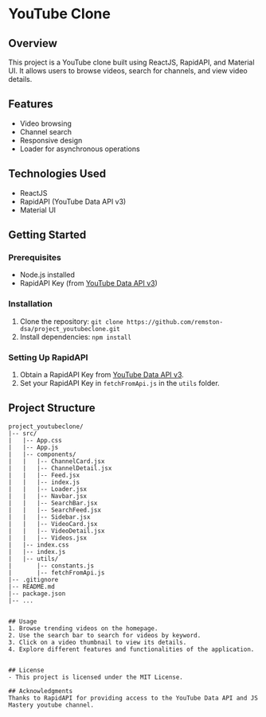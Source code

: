 # YouTube Clone

## Overview

This project is a YouTube clone built using ReactJS, RapidAPI, and Material UI. It allows users to browse videos, search for channels, and view video details.

## Features

- Video browsing
- Channel search
- Responsive design
- Loader for asynchronous operations

## Technologies Used

- ReactJS
- RapidAPI (YouTube Data API v3)
- Material UI

## Getting Started

### Prerequisites

- Node.js installed
- RapidAPI Key (from [YouTube Data API v3](https://rapidapi.com/ytdlfree/api/youtube-v31))

### Installation

1. Clone the repository: `git clone https://github.com/remston-dsa/project_youtubeclone.git`
2. Install dependencies: `npm install`

### Setting Up RapidAPI

1. Obtain a RapidAPI Key from [YouTube Data API v3](https://rapidapi.com/ytdlfree/api/youtube-v31).
2. Set your RapidAPI Key in `fetchFromApi.js` in the `utils` folder.

## Project Structure

```plaintext
project_youtubeclone/
|-- src/
|   |-- App.css
|   |-- App.js
|   |-- components/
|   |   |-- ChannelCard.jsx
|   |   |-- ChannelDetail.jsx
|   |   |-- Feed.jsx
|   |   |-- index.js
|   |   |-- Loader.jsx
|   |   |-- Navbar.jsx
|   |   |-- SearchBar.jsx
|   |   |-- SearchFeed.jsx
|   |   |-- Sidebar.jsx
|   |   |-- VideoCard.jsx
|   |   |-- VideoDetail.jsx
|   |   |-- Videos.jsx
|   |-- index.css
|   |-- index.js
|   |-- utils/
|       |-- constants.js
|       |-- fetchFromApi.js
|-- .gitignore
|-- README.md
|-- package.json
|-- ...


## Usage
1. Browse trending videos on the homepage.
2. Use the search bar to search for videos by keyword.
3. Click on a video thumbnail to view its details.
4. Explore different features and functionalities of the application.


## License
- This project is licensed under the MIT License.

## Acknowledgments
Thanks to RapidAPI for providing access to the YouTube Data API and JS Mastery youtube channel.
